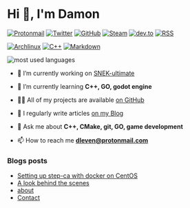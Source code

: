 # Hi 👋, I'm Damon

[![Protonmail](https://img.shields.io/badge/ProtonMail-8B89CC?style=for-the-badge&logo=protonmail&logoColor=white)](mailto:dleven@protonmail.com)
[![Twitter](https://img.shields.io/badge/Twitter-1DA1F2?style=for-the-badge&logo=twitter&logoColor=white)](https://twitter.com/staxthefox)
[![GitHub](https://img.shields.io/badge/GitHub-100000?style=for-the-badge&logo=github&logoColor=white)](https://github.com/MCWertGaming)
[![Steam](https://img.shields.io/badge/Steam-000000?style=for-the-badge&logo=steam&logoColor=white)](https://steamcommunity.com/id/MCWertGaming/)
[![dev.to](https://img.shields.io/badge/dev.to-0A0A0A?style=for-the-badge&logo=dev.to&logoColor=white)](https://dev.to/mcwertgaming)
[![RSS](https://img.shields.io/badge/RSS-FFA500?style=for-the-badge&logo=rss&logoColor=white)](https://mcwertgaming.github.io/contact/#rss-feeds)

[![Archlinux](https://img.shields.io/badge/Arch_Linux-1793D1?style=for-the-badge&logo=arch-linux&logoColor=white)](https://archlinux.org)
[![C++](https://img.shields.io/badge/C%2B%2B-00599C?style=for-the-badge&logo=c%2B%2B&logoColor=white)](https://www.cplusplus.com/)
[![Markdown](https://img.shields.io/badge/Markdown-000000?style=for-the-badge&logo=markdown&logoColor=white)](https://www.markdownguide.org/)

![most used languages](https://github-readme-stats.vercel.app/api/top-langs?username=mcwertgaming&show_icons=true&theme=dracula&locale=en&layout=compact)

- 🔭 I’m currently working on [SNEK-ultimate](https://github.com/MCWertGaming/snek-utimate)

- 🌱 I’m currently learning **C++, GO, godot engine**

- 👨‍💻 All of my projects are available [on GitHub](https://github.com/MCWertGaming)

- 📝 I regularly write articles [on my Blog](https://openfoxblog.leven.dev/)

- 💬 Ask me about **C++, CMake, git, GO, game development**

- 📫 How to reach me **dleven@protonmail.com**

### Blogs posts
<!-- BLOG-POST-LIST:START -->
- [Setting up step-ca with docker on CentOS](https://openfoxblog.leven.dev/2021/setting-up-step-ca-with-docker-on-centos/)
- [A look behind the scenes](https://openfoxblog.leven.dev/2020/a-look-behind-the-scenes/)
- [about](https://openfoxblog.leven.dev/about/)
- [Contact](https://openfoxblog.leven.dev/contact/)
<!-- BLOG-POST-LIST:END -->
